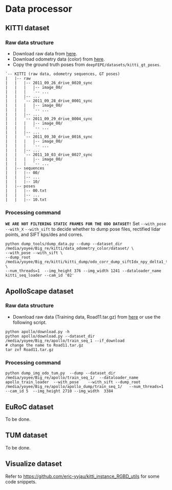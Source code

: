 # Data processor

## KITTI dataset
### Raw data structure
- Download raw data from [here](http://www.cvlibs.net/datasets/kitti/raw_data.php).
- Download odometry data (color) from [here](http://www.cvlibs.net/datasets/kitti/eval_odometry.php).
- Copy the ground truth poses from `deepFEPE/datasets/kitti_gt_poses`.
```
`-- KITTI (raw data, odometry sequences, GT poses)
|   |-- raw
|   |   |-- 2011_09_26_drive_0020_sync
|   |   |   |-- image_00/
|   |   |   `-- ...
|   |   |-- ...
|   |   `-- 2011_09_28_drive_0001_sync
|   |   |   |-- image_00/
|   |   |   `-- ...
|   |   |-- ...
|   |   `-- 2011_09_29_drive_0004_sync
|   |   |   |-- image_00/
|   |   |   `-- ...
|   |   |-- ...
|   |   `-- 2011_09_30_drive_0016_sync
|   |   |   |-- image_00/
|   |   |   `-- ...
|   |   |-- ...
|   |   `-- 2011_10_03_drive_0027_sync
|   |   |   |-- image_00/
|   |   |   `-- ...
|   |-- sequences
|   |   |-- 00/
|   |   |-- ...
|   |   |-- 10/
|   |-- poses
|   |   |-- 00.txt
|   |   |-- ...
|   |   |-- 10.txt

```
### Processing command
**``WE ARE NOT FILTERING STATIC FRAMES FOR THE ODO DATASET!``**
Set ``--with_pose`` ``--with_X`` ``--with_sift`` to decide whether to dump pose files, rectified lidar points, and SIFT kps/des and corres.
```
python dump_tools/dump_data.py --dump --dataset_dir /media/yoyee/Big_re/kitti/data_odometry_color/dataset/ \
--with_pose --with_sift \
--dump_root /media/yoyee/Big_re/kitti/kitti_dump/odo_corr_dump_siftIdx_npy_delta1_test_0714 \
--num_threads=1  --img_height 376 --img_width 1241 --dataloader_name kitti_seq_loader --cam_id '02'
```

## ApolloScape dataset
### Raw data structure
- Download raw data (Training data, Road11.tar.gz) from [here](http://apolloscape.auto/self_localization.html) or use the following script.
```
python apollo/download.py -h
python apollo/download.py --dataset_dir /media/yoyee/Big_re/apollo/train_seq_1 --if_download
# change the name to Road11.tar.gz
tar zxf Road11.tar.gz
```

### Processing command
```
python dump_img_odo_tum.py  --dump --dataset_dir /media/yoyee/Big_re/apollo/train_seq_1/  --dataloader_name  apollo_train_loader  --with_pose    --with_sift --dump_root /media/yoyee/Big_re/apollo/apollo_dump/train_seq_1/   --num_threads=1  --cam_id 5  --img_height 2710 --img_width  3384 
```

## EuRoC dataset
To be done.
## TUM dataset
To be done.

## Visualize dataset
Refer to https://github.com/eric-yyjau/kitti_instance_RGBD_utils for some code snippets.



